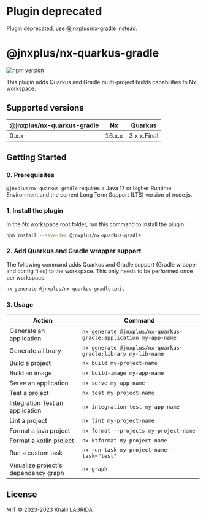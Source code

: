 # Plugin deprecated

Plugin deprecated, use @jnxplus/nx-gradle instead.

# @jnxplus/nx-quarkus-gradle

[![npm version](https://badge.fury.io/js/@jnxplus%2Fnx-quarkus-gradle.svg)](https://badge.fury.io/js/@jnxplus%2Fnx-quarkus-gradle)

This plugin adds Quarkus and Gradle multi-project builds capabilities to Nx workspace.

## Supported versions

| @jnxplus/nx-quarkus-gradle | Nx     | Quarkus     |
| -------------------------- | ------ | ----------- |
| 0.x.x                      | 16.x.x | 3.x.x.Final |

## Getting Started

### 0. Prerequisites

`@jnxplus/nx-quarkus-gradle` requires a Java 17 or higher Runtime Environment and the current Long Term Support (LTS) version of node.js.

### 1. Install the plugin

In the Nx workspace root folder, run this command to install the plugin :

```bash
npm install --save-dev @jnxplus/nx-quarkus-gradle
```

### 2. Add Quarkus and Gradle wrapper support

The following command adds Quarkus and Gradle support (Gradle wrapper and config files) to the workspace. This only needs to be performed once per workspace.

```bash
nx generate @jnxplus/nx-quarkus-gradle:init
```

### 3. Usage

| Action                               | Command                                                          |
| ------------------------------------ | ---------------------------------------------------------------- |
| Generate an application              | `nx generate @jnxplus/nx-quarkus-gradle:application my-app-name` |
| Generate a library                   | `nx generate @jnxplus/nx-quarkus-gradle:library my-lib-name`     |
| Build a project                      | `nx build my-project-name`                                       |
| Build an image                       | `nx build-image my-app-name`                                     |
| Serve an application                 | `nx serve my-app-name`                                           |
| Test a project                       | `nx test my-project-name`                                        |
| Integration Test an application      | `nx integration-test my-app-name`                                |
| Lint a project                       | `nx lint my-project-name`                                        |
| Format a java project                | `nx format --projects my-project-name`                           |
| Format a kotlin project              | `nx ktformat my-project-name`                                    |
| Run a custom task                    | `nx run-task my-project-name --task="test"`                      |
| Visualize project's dependency graph | `nx graph`                                                       |

## License

MIT © 2023-2023 Khalil LAGRIDA
